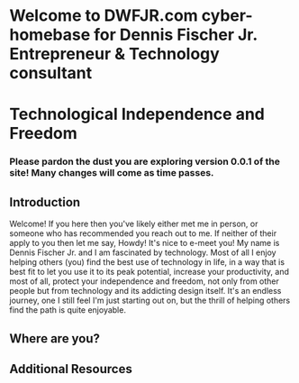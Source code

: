 # Welcome to DWFJR.com cyber-homebase for Dennis Fischer Jr. Entrepreneur & Technology consultant
# Technological Independence and Freedom
### Please pardon the dust you are exploring version 0.0.1 of the site! Many changes will come as time passes.

## Introduction

Welcome! If you here then you've likely either met me in person, or someone who has recommended you reach out to me. If neither of their apply to you then let me say, Howdy! It's nice to e-meet you!
My name is Dennis Fischer Jr. and I am fascinated by technology. Most of all I enjoy helping others (you) find the best use of technology in life, in a way that is best fit to let you use it to its peak potential, increase your productivity, and most of all, protect your independence and freedom, not only from other people but from technology and its addicting design itself. It's an endless journey, one I still feel I'm just starting out on, but the thrill of helping others find the path is quite enjoyable.

## Where are you?

## Additional Resources
